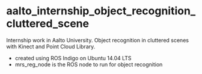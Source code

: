 # aalto_internship_object_recognition_cluttered_scene
Internship work in Aalto University. Object recognition in cluttered scenes with Kinect and Point Cloud Library.
- created using ROS Indigo on Ubuntu 14.04 LTS
- mrs_reg_node is the ROS node to run for object recognition
